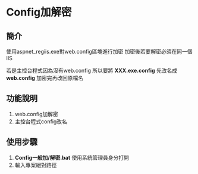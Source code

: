 # Config加解密

## 簡介

使用aspnet_regiis.exe對web.config區塊進行加密
加密後若要解密必須在同一個IIS

若是主控台程式因為沒有web.config
所以要將 **XXX.exe.config** 先改名成 **web.config**
加密完再改回原檔名

## 功能說明

1. web.config加解密
2. 主控台程式config改名

## 使用步驟

1. **Config一般加/解密.bat** 使用系統管理員身分打開
2. 輸入專案絕對路徑
